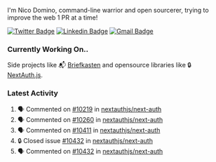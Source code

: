 
I'm Nico Domino, command-line warrior and open sourcerer, trying to improve the web 1 PR at a time!

[![Twitter Badge](https://img.shields.io/badge/-@ndom91-1ca0f1?style=flat-square&labelColor=1ca0f1&logo=twitter&logoColor=white&link=https://twitter.com/ndom91)](https://twitter.com/ndom91) [![Linkedin Badge](https://img.shields.io/badge/-ndom91-blue?style=flat-square&logo=Linkedin&logoColor=white&link=https://www.linkedin.com/in/ndom91/)](https://www.linkedin.com/in/ndom91/) [![Gmail Badge](https://img.shields.io/badge/-yo@ndo.dev-c14438?style=flat-square&logo=mail.ru&logoColor=white&link=mailto:yo@ndo.dev)](mailto:yo@ndo.dev)

### Currently Working On..

Side projects like 📬 [Briefkasten](https://briefkastenhq.com) and opensource libraries like 🔒 [NextAuth.js](https://github.com/nextauthjs/next-auth).

<!--START_SECTION_PROFILE_VIEWS:readme-info-->
<!--END_SECTION_PROFILE_VIEWS:readme-info-->

<!--START_SECTION_DAILY_COMMIT:readme-info-->
<!--END_SECTION_DAILY_COMMIT:readme-info-->

<!--START_SECTION_WEEKLY_COMMIT:readme-info-->
<!--END_SECTION_WEEKLY_COMMIT:readme-info-->

### Latest Activity

<!--START_SECTION:activity-->
1. 🗣 Commented on [#10219](https://github.com/nextauthjs/next-auth/pull/10219#issuecomment-2028341197) in [nextauthjs/next-auth](https://github.com/nextauthjs/next-auth)
2. 🗣 Commented on [#10260](https://github.com/nextauthjs/next-auth/pull/10260#issuecomment-2028334804) in [nextauthjs/next-auth](https://github.com/nextauthjs/next-auth)
3. 🗣 Commented on [#10411](https://github.com/nextauthjs/next-auth/pull/10411#issuecomment-2028332028) in [nextauthjs/next-auth](https://github.com/nextauthjs/next-auth)
4. 🔒 Closed issue [#10432](https://github.com/nextauthjs/next-auth/issues/10432) in [nextauthjs/next-auth](https://github.com/nextauthjs/next-auth)
5. 🗣 Commented on [#10432](https://github.com/nextauthjs/next-auth/issues/10432#issuecomment-2028328515) in [nextauthjs/next-auth](https://github.com/nextauthjs/next-auth)
<!--END_SECTION:activity-->
